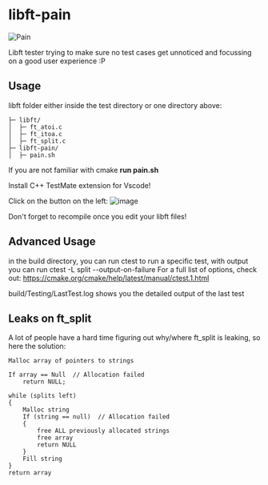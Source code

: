 # libft-pain

![Pain](https://user-images.githubusercontent.com/72362902/182051399-ea2525d5-42c4-4e36-b9b3-3b782a36d3e0.png)


Libft tester trying to make sure no test cases get unnoticed and focussing on a good user experience :P

## Usage

libft folder either inside the test directory or one directory above:
```
├─ libft/
│  ├─ ft_atoi.c
│  ├─ ft_itoa.c
│  ├─ ft_split.c
├─ libft-pain/
│  ├─ pain.sh
```
If you are not familiar with cmake **run pain.sh**

Install C++ TestMate extension for Vscode!

Click on the button on the left: ![image](https://user-images.githubusercontent.com/72362902/182051765-d90b3c5a-bc29-4a7c-a55f-285372e11f11.png)

Don't forget to recompile once you edit your libft files!

## Advanced Usage

in the build directory, you can run ctest
to run a specific test, with output you can run ctest -L split --output-on-failure
For a full list of options, check out: https://cmake.org/cmake/help/latest/manual/ctest.1.html

build/Testing/LastTest.log
shows you the detailed output of the last test

## Leaks on ft_split

A lot of people have a hard time figuring out why/where ft_split is leaking, so here the solution:

```
Malloc array of pointers to strings

If array == Null  // Allocation failed
	return NULL;
	
while (splits left) 
{
	Malloc string
	If (string == null)  // Allocation failed
	{ 
		free ALL previously allocated strings
		free array
		return NULL
	}
	Fill string
}
return array
```
